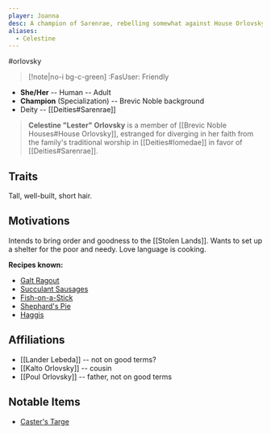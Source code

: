 ```yaml
---
player: Joanna
desc: A champion of Sarenrae, rebelling somewhat against House Orlovsky
aliases:
  - Celestine
---
```

#orlovsky
>[!note|no-i bg-c-green] :FasUser: Friendly

- **She/Her** -- Human -- Adult
- **Champion** (Specialization) -- Brevic Noble background
- Deity -- [[Deities#Sarenrae]]

>**Celestine "Lester" Orlovsky** is a member of [[Brevic Noble Houses#House Orlovsky]], estranged for diverging in her faith from the family's traditional worship in [[Deities#Iomedae]] in favor of [[Deities#Sarenrae]].

## Traits
Tall, well-built, short hair.

## Motivations
Intends to bring order and goodness to the [[Stolen Lands]]. Wants to set up a shelter for the poor and needy. Love language is cooking.

**Recipes known:**
- [Galt Ragout](https://2e.aonprd.com/CampMeals.aspx?ID=8)
- [Succulant Sausages](https://2e.aonprd.com/CampMeals.aspx?ID=25)
- [Fish-on-a-Stick](https://2e.aonprd.com/CampMeals.aspx?ID=7)
- [Shephard's Pie](https://2e.aonprd.com/CampMeals.aspx?ID=23)
- [Haggis](https://2e.aonprd.com/CampMeals.aspx?ID=11)

## Affiliations
- [[Lander Lebeda]] -- not on good terms?
- [[Kalto Orlovsky]] -- cousin
- [[Poul Orlovsky]] -- father, not on good terms

## Notable Items
- [Caster's Targe](https://2e.aonprd.com/Shields.aspx?ID=5)